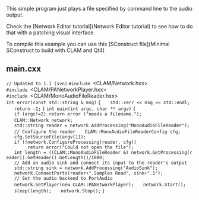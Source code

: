 This simple program just plays a file specified by command line to the audio output.

Check the [Network Editor tutorial](Network Editor tutorial) to see how to do that with a patching visual interface.

To compile this example you can use this [SConstruct file](Minimal SConstruct to build with CLAM and Qt4)

main.cxx
--------

`// Updated to 1.1 (svn)`
`#include `<CLAM/Network.hxx>
`#include `<CLAM/PANetworkPlayer.hxx>
`#include `<CLAM/MonoAudioFileReader.hxx>
`int error(const std::string & msg)`
`{`
`   std::cerr << msg << std::endl;`
`   return -1;`
`}`
`int main(int argc, char ** argv)`
`{`
`   if (argc!=2) return error ("needs a filename.");`
`   CLAM::Network network;`
` `
`   std::string reader = network.AddProcessing("MonoAudioFileReader");`
`   // Configure the reader`
`   CLAM::MonoAudioFileReaderConfig cfg;`
`   cfg.SetSourceFile(argv[1]);`
`   if (!network.ConfigureProcessing(reader, cfg))`
`        return error("Could not open the file");`
`   int length = ((CLAM::MonoAudioFileReader &) network.GetProcessing(reader)).GetHeader().GetLength()/1000;`
`   // Add an audio sink and connect its input to the reader's output`
`   std::string sink = network.AddProcessing("AudioSink");`
`   network.ConnectPorts(reader+".Samples Read", sink+".1");`
`   // Set the audio backend to PortAudio`
`   network.SetPlayer(new CLAM::PANetworkPlayer);`
`   network.Start();`
`   sleep(length);`
`   network.Stop();`
`}`
